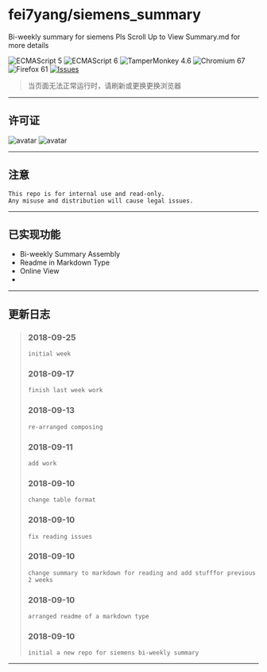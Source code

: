 # fei7yang/siemens_summary
Bi-weekly summary for siemens
Pls Scroll Up to View Summary.md for more details

![ECMAScript 5](https://img.shields.io/badge/ECMAScript_5-support-green.svg?longCache=true) ![ECMAScript 6](https://img.shields.io/badge/ECMAScript_6-pass-green.svg?longCache=true) ![TamperMonkey 4.6](https://img.shields.io/badge/TamperMonkey_4.6-pass-green.svg?longCache=true) ![Chromium 67](https://img.shields.io/badge/Chromium_67-pass-green.svg?longCache=true) ![Firefox 61](https://img.shields.io/badge/Firefox_61-pass-green.svg?longCache=true)
 [![Issues](https://img.shields.io/github/issues/fei7yang/siemens_summary.svg)](https://github.com/fei7yang/siemens_summary/issues)

> 当页面无法正常运行时，请刷新或更换更换浏览器


-----------------


## 许可证
![avatar](https://www.siemens.com/content/dam/internet/siemens-com/global/logo/siemens-logo-en-2x.png)
![avatar](https://www.siemens.com/content/dam/internet/siemens-com/global/logo/siemens-logo-claim-en-2x.png)

-----------------


## 注意
    This repo is for internal use and read-only.
    Any misuse and distribution will cause legal issues.

-----------------


## 已实现功能
+ Bi-weekly Summary Assembly
+ Readme in Markdown Type
+ Online View
+ 


-----------------


## 更新日志
> ###  2018-09-25
>     initial week
> ###  2018-09-17
>     finish last week work
> ###  2018-09-13
>     re-arranged composing
> ###  2018-09-11
>     add work
> ###  2018-09-10 
>     change table format
> ###  2018-09-10 
>     fix reading issues
> ###  2018-09-10 
>     change summary to markdown for reading and add stufffor previous 2 weeks
> ###  2018-09-10 
>     arranged readme of a markdown type
> ###  2018-09-10
>     initial a new repo for siemens bi-weekly summary

-----------------